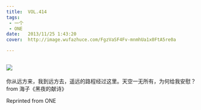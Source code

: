 ```yaml
---
title:	VOL.414
tags:
 - 一个
 - ONE
date:	2013/11/25 1:43:20
cover:	http://image.wufazhuce.com/FgzVaSF4Fv-mnmhUa1x0FtA5re0a

---
```

![](http://image.wufazhuce.com/FgzVaSF4Fv-mnmhUa1x0FtA5re0a)
---

你从远方来，我到远方去，遥远的路程经过这里。天空一无所有，为何给我安慰？from 海子《黑夜的献诗》
 
Reprinted from ONE
